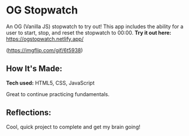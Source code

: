 # OG Stopwatch

An OG (Vanilla JS) stopwatch to try out! This app includes the ability for a user to start, stop, and reset the stopwatch to 00:00. 
**Try it out here:** https://ogstopwatch.netlify.app/

(https://imgflip.com/gif/6t5938)

## How It's Made:

**Tech used:** HTML5, CSS, JavaScript

Great to continue practicing fundamentals. 

## Reflections:

Cool, quick project to complete and get my brain going! 
